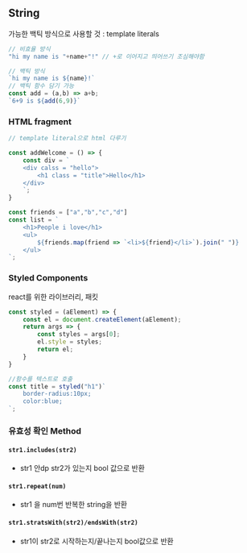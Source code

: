 ## String

가능한 백틱 방식으로 사용할 것 : template literals

```js
// 비효율 방식
"hi my name is "+name+"!" // +로 이어지고 띄어쓰기 조심해야함

// 백틱 방식
`hi my name is ${name}!`
// 백틱 함수 담기 가능
const add = (a,b) => a+b;
`6+9 is ${add(6,9)}`
```

### HTML fragment

```js
// template literal으로 html 다루기

const addWelcome = () => {
    const div = `
    <div calss = "hello">
	    <h1 class = "title">Hello</h1>
    </div>
    `;
}

const friends = ["a","b","c","d"]
const list = `
	<h1>People i love</h1>
	<ul>
		${friends.map(friend => `<li>${friend}</li>`).join(" ")}
	</ul>
`;

```



### Styled Components

react를 위한 라이브러리, 패킷

```js
const styled = (aElement) => {
    const el = document.createElement(aElement);
    return args => {
        const styles = args[0];
        el.style = styles;
        return el;
    }
}

//함수를 텍스트로 호출
const title = styled("h1")`
	border-radius:10px;
	color:blue;
`;
```



### 유효성 확인 Method

#### `str1.includes(str2)`

- str1 안dp str2가 있는지 bool 값으로 반환

#### `str1.repeat(num)`

- str1 을 num번 반복한 string을 반환

#### `str1.stratsWith(str2)/endsWith(str2)`

- str1이 str2로 시작하는지/끝나는지 bool값으로 반환

